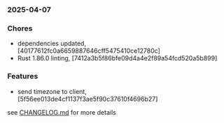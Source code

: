 ### 2025-04-07

### Chores
+ dependencies updated, [40177612fc0a6659887646cff5475410ce12780c]
+ Rust 1.86.0 linting, [7412a3b5f86bfe09d4a4e2f89a54fcd520a5b899]

### Features
+ send timezone to client, [5f56ee013de4cf1137f3ae5f90c37610f4696b27]

see <a href='https://github.com/mrjackwills/screen_control_backend/blob/main/CHANGELOG.md'>CHANGELOG.md</a> for more details
